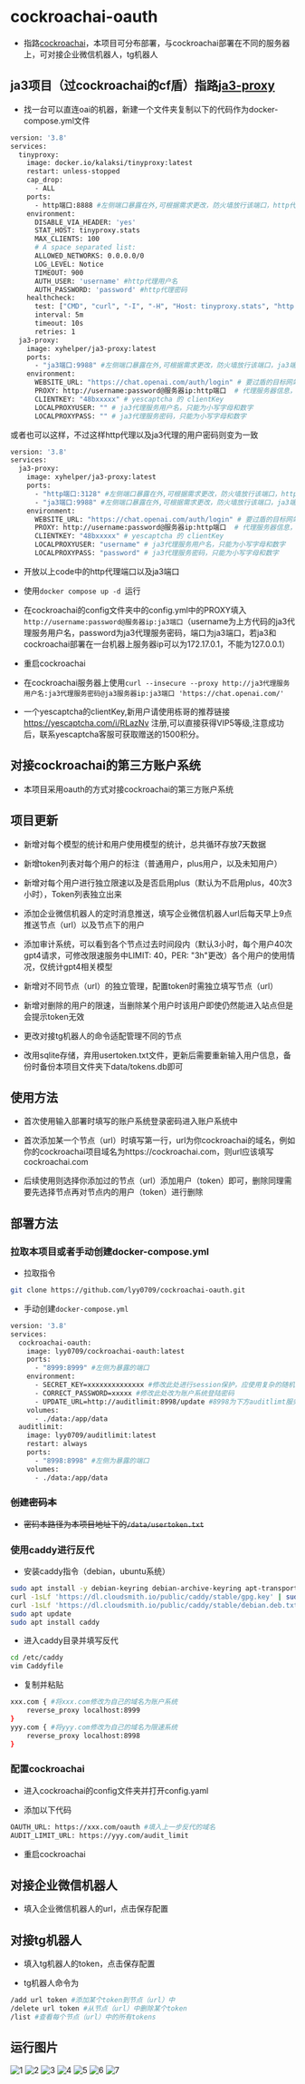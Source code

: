 # cockroachai-oauth

- 指路[cockroachai](https://github.com/cockroachai/cockroachai)，本项目可分布部署，与cockroachai部署在不同的服务器上，可对接企业微信机器人，tg机器人

## ja3项目（过cockroachai的cf盾）指路[ja3-proxy](https://github.com/cockroachai/ja3-proxy)

- 找一台可以直连oai的机器，新建一个文件夹复制以下的代码作为docker-compose.yml文件

```bash
version: '3.8'
services:
  tinyproxy:
    image: docker.io/kalaksi/tinyproxy:latest
    restart: unless-stopped
    cap_drop:
      - ALL
    ports:
      - http端口:8888 #左侧端口暴露在外,可根据需求更改，防火墙放行该端口，http代理端口
    environment:
      DISABLE_VIA_HEADER: 'yes'
      STAT_HOST: tinyproxy.stats
      MAX_CLIENTS: 100
      # A space separated list:
      ALLOWED_NETWORKS: 0.0.0.0/0
      LOG_LEVEL: Notice
      TIMEOUT: 900
      AUTH_USER: 'username' #http代理用户名
      AUTH_PASSWORD: 'password' #http代理密码
    healthcheck:
      test: ["CMD", "curl", "-I", "-H", "Host: tinyproxy.stats", "http://localhost:8888"]
      interval: 5m
      timeout: 10s
      retries: 1
  ja3-proxy:
    image: xyhelper/ja3-proxy:latest
    ports:
      - "ja3端口:9988" #左侧端口暴露在外,可根据需求更改，防火墙放行该端口，ja3端口
    environment:
      WEBSITE_URL: "https://chat.openai.com/auth/login" # 要过盾的目标网站
      PROXY: http://username:password@服务器ip:http端口  # 代理服务器信息，填入上方的http代理用户名和密码，端口为上方tinyproxy的端口，必须暴露
      CLIENTKEY: "48bxxxxx" # yescaptcha 的 clientKey
      LOCALPROXYUSER: "" # ja3代理服务用户名，只能为小写字母和数字
      LOCALPROXYPASS: "" # ja3代理服务密码，只能为小写字母和数字
```
或者也可以这样，不过这样http代理以及ja3代理的用户密码则变为一致
```bash
version: '3.8'
services:
  ja3-proxy:
    image: xyhelper/ja3-proxy:latest
    ports:
      - "http端口:3128" #左侧端口暴露在外,可根据需求更改，防火墙放行该端口，http端口
      - "ja3端口:9988" #左侧端口暴露在外,可根据需求更改，防火墙放行该端口，ja3端口
    environment:
      WEBSITE_URL: "https://chat.openai.com/auth/login" # 要过盾的目标网站
      PROXY: http://username:password@服务器ip:http端口  # 代理服务器信息，填入上方的http代理用户名和密码，端口为上方http端口，必须暴露
      CLIENTKEY: "48bxxxxx" # yescaptcha 的 clientKey
      LOCALPROXYUSER: "username" # ja3代理服务用户名，只能为小写字母和数字
      LOCALPROXYPASS: "password" # ja3代理服务密码，只能为小写字母和数字
```
- 开放以上code中的http代理端口以及ja3端口

- 使用```docker compose up -d ```运行

- 在cockroachai的config文件夹中的config.yml中的PROXY填入```http://username:password@服务器ip:ja3端口```（username为上方代码的ja3代理服务用户名，password为ja3代理服务密码，端口为ja3端口，若ja3和cockroachai部署在一台机器上服务器ip可以为172.17.0.1，不能为127.0.0.1）

- 重启cockroachai

- 在cockroachai服务器上使用```curl --insecure --proxy http://ja3代理服务用户名:ja3代理服务密码@ja3服务器ip:ja3端口 'https://chat.openai.com/'```

- 一个yescaptcha的clientKey,新用户请使用栋哥的推荐链接 https://yescaptcha.com/i/RLazNv 注册,可以直接获得VIP5等级,注意成功后，联系yescaptcha客服可获取赠送的1500积分。

## 对接cockroachai的第三方账户系统

- 本项目采用oauth的方式对接cockroachai的第三方账户系统

## 项目更新

- 新增对每个模型的统计和用户使用模型的统计，总共循环存放7天数据

- 新增token列表对每个用户的标注（普通用户，plus用户，以及未知用户）

- 新增对每个用户进行独立限速以及是否启用plus（默认为不启用plus，40次3小时），Token列表独立出来

- 添加企业微信机器人的定时消息推送，填写企业微信机器人url后每天早上9点推送节点（url）以及节点下的用户

- 添加审计系统，可以看到各个节点过去时间段内（默认3小时，每个用户40次gpt4请求，可修改限速服务中LIMIT: 40，PER: "3h"更改）各个用户的使用情况，仅统计gpt4相关模型

- 新增对不同节点（url）的独立管理，配置token时需独立填写节点（url）

- 新增对删除的用户的限速，当删除某个用户时该用户即使仍然能进入站点但是会提示token无效

- 更改对接tg机器人的命令适配管理不同的节点

- 改用sqlite存储，弃用usertoken.txt文件，更新后需要重新输入用户信息，备份时备份本项目文件夹下data/tokens.db即可

## 使用方法

- 首次使用输入部署时填写的账户系统登录密码进入账户系统中

- 首次添加某一个节点（url）时填写第一行，url为你cockroachai的域名，例如你的cockroachai项目域名为https://cockroachai.com，则url应该填写cockroachai.com

- 后续使用则选择你添加过的节点（url）添加用户（token）即可，删除同理需要先选择节点再对节点内的用户（token）进行删除

## 部署方法

### 拉取本项目或者手动创建docker-compose.yml

- 拉取指令

```bash
git clone https://github.com/lyy0709/cockroachai-oauth.git
```

- 手动创建``` docker-compose.yml ```
  
```bash
version: '3.8'
services:
  cockroachai-oauth:
    image: lyy0709/cockroachai-oauth:latest
    ports:
      - "8999:8999" #左侧为暴露的端口
    environment:
      - SECRET_KEY=xxxxxxxxxxxxxx #修改此处进行session保护，应使用复杂的随机值
      - CORRECT_PASSWORD=xxxxx #修改此处改为账户系统登陆密码
	  - UPDATE_URL=http://auditlimit:8998/update #8998为下方auditlimt服务的端口
    volumes:
      - ./data:/app/data
  auditlimit:
    image: lyy0709/auditlimit:latest
    restart: always
    ports:
      - "8998:8998" #左侧为暴露的端口
    volumes:
      - ./data:/app/data
```

### ~~创建密码本~~

- ~~密码本路径为本项目地址下的``` /data/usertoken.txt ```~~
  
### 使用caddy进行反代

- 安装caddy指令（debian，ubuntu系统）

```bash
sudo apt install -y debian-keyring debian-archive-keyring apt-transport-https
curl -1sLf 'https://dl.cloudsmith.io/public/caddy/stable/gpg.key' | sudo gpg --dearmor -o /usr/share/keyrings/caddy-stable-archive-keyring.gpg
curl -1sLf 'https://dl.cloudsmith.io/public/caddy/stable/debian.deb.txt' | sudo tee /etc/apt/sources.list.d/caddy-stable.list
sudo apt update
sudo apt install caddy
```

- 进入caddy目录并填写反代

```bash
cd /etc/caddy
vim Caddyfile
```

- 复制并粘贴

```bash
xxx.com { #将xxx.com修改为自己的域名为账户系统
    reverse_proxy localhost:8999
}
yyy.com { #将yyy.com修改为自己的域名为限速系统
    reverse_proxy localhost:8998
}
```

### 配置cockroachai

- 进入cockroachai的config文件夹并打开config.yaml

- 添加以下代码

```bash
OAUTH_URL: https://xxx.com/oauth #填入上一步反代的域名
AUDIT_LIMIT_URL: https://yyy.com/audit_limit
```

- 重启cockroachai

## 对接企业微信机器人

- 填入企业微信机器人的url，点击保存配置

## 对接tg机器人

- 填入tg机器人的token，点击保存配置

- tg机器人命令为

```bash
/add url token #添加某个token到节点（url）中
/delete url token #从节点（url）中删除某个token
/list #查看每个节点（url）中的所有tokens
```

## 运行图片


![1](https://img.lyy0709.xyz/i/2024/03/19/154619.webp)
![2](https://img.lyy0709.xyz/i/2024/03/19/154706.webp)
![3](https://img.lyy0709.xyz/i/2024/03/19/154754.webp)
![4](https://img.lyy0709.xyz/i/2024/03/19/154817.webp)
![5](https://img.lyy0709.xyz/i/2024/03/19/154847.webp)
![6](https://img.lyy0709.xyz/i/2024/03/10/180936.webp)
![7](https://img.lyy0709.xyz/i/2024/03/10/180936_1.webp)

